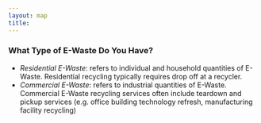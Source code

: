 ```yaml
---
layout: map
title: 
---
```


### What Type of E-Waste Do You Have?
- *Residential E-Waste*: refers to individual and household quantities of E-Waste. Residential recycling typically requires drop off at a recycler.
- *Commercial E-Waste*: refers to industrial quantities of E-Waste. Commercial E-Waste recycling services often include teardown and pickup services (e.g. office building technology refresh, manufacturing facility recycling)
